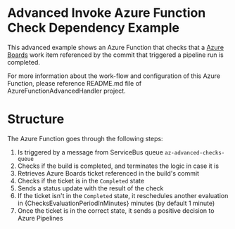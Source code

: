 ﻿# Advanced Invoke Azure Function Check Dependency Example

This advanced example shows an Azure Function that checks that a [Azure Boards](https://azure.microsoft.com/products/devops/boards/) work item referenced by the commit that triggered a pipeline run is completed.

For more information about the work-flow and configuration of this Azure Function, please reference README.md file of AzureFunctionAdvancedHandler project.

# Structure

The Azure Function goes through the following steps:

1. Is triggered by a message from ServiceBus queue `az-advanced-checks-queue`
2. Checks if the build is completed, and terminates the logic in case it is
3. Retrieves Azure Boards ticket referenced in the build's commit
4. Checks if the ticket is in the `Completed` state
5. Sends a status update with the result of the check
6. If the ticket isn't in the `Completed` state, it reschedules another evaluation in {ChecksEvaluationPeriodInMinutes} minutes (by default 1 minute)
7. Once the ticket is in the correct state, it sends a positive decision to Azure Pipelines
